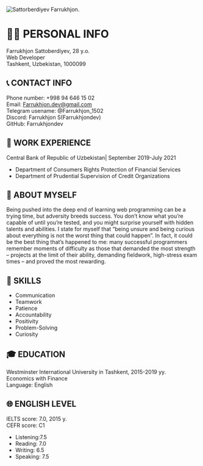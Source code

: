![Sattorberdiyev Farrukhjon.](https://user-images.githubusercontent.com/93606012/147364578-f0722af6-e43b-4f45-ac5b-0dcbe824418d.png "Markdown CV image.")

# 👨‍💼 PERSONAL INFO
Farrukhjon Sattoberdiyev, 28 y.o.\
Web Developer\
Tashkent, Uzbekistan, 1000099

## 📞 CONTACT INFO
Phone number: +998 94 646 15 02\
Email: Farrukhjon.dev@gmail.com\
Telegram usename: @Farrukhjon_1502\
Discord: Farrukhjon S(Farrukhjondev)\
GitHub: Farrukhjondev

## 💼 WORK EXPERIENCE
Central Bank of Republic of Uzbekistan| September 2019-July 2021
- Department of Consumers Rights Protection of Financial Services 
- Department of Prudential Supervision of Credit Organizations
     
## 📝 ABOUT MYSELF
Being pushed into the deep end of learning web programming can be a trying time, but adversity breeds success. You don’t know what you’re capable of until you’re tested, and you might surprise yourself with hidden talents and abilities. I state for myself that “being unsure and being curious about everything is not the worst thing that could happen”. In fact, it could be the best thing that’s happened to me: many successful programmers remember moments of difficulty as those that demanded the most strength – projects at the limit of their ability, demanding fieldwork, high-stress exam times – and proved the most rewarding. 

## 🚀 SKILLS
<ul>
     <li>Communication</li>
<li>Teamwork</li>
<li>Patience</li>
<li>Accountability</li>
<li>Positivity</li>
<li>Problem-Solving</li>
<li>Curiosity</li>
</ul>
     
## 🎓 EDUCATION
Westminster International University in Tashkent, 2015-2019 yy.\
Economics with Finance\
Language: English

## 🌐 ENGLISH LEVEL
IELTS score: 7.0, 2015 y.\
CEFR score: C1
<ul>
<li>Listening:7.5</li>
<li>Reading: 7.0</li>
<li>Writing: 6.5</li>
<li>Speaking: 7.5</li>
</ul>
